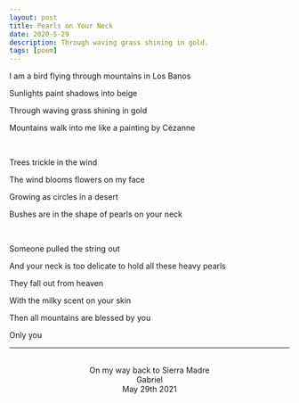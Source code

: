 ```yaml
---
layout: post
title: Pearls on Your Neck
date: 2020-5-29
description: Through waving grass shining in gold.
tags: [poem]
---
```


I am a bird flying through mountains in Los Banos

Sunlights paint shadows into beige

Through waving grass shining in gold

Mountains walk into me like a painting by Cézanne

<br>

Trees trickle in the wind

The wind blooms flowers on my face

Growing as circles in a desert

Bushes are in the shape of pearls on your neck

<br>

Someone pulled the string out

And your neck is too delicate to hold all these heavy pearls

They fall out from heaven

With the milky scent on your skin

Then all mountains are blessed by you

Only you

---
<br>

<center>
On my way back to Sierra Madre
</center>

<center>
Gabriel
</center>

<center>
May 29th 2021
</center>
